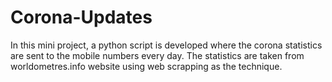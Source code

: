 # Corona-Updates
In this mini project, a python script is developed where the corona statistics are sent to the mobile numbers every day. The statistics are taken from worldometres.info website using web scrapping as the technique. 
